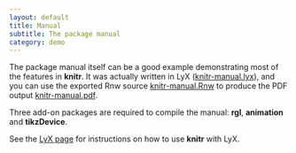 ```yaml
---
layout: default
title: Manual
subtitle: The package manual
category: demo
---
```


The package manual itself can be a good example demonstrating most of the features in **knitr**. It was actually written in LyX ([knitr-manual.lyx](https://github.com/yihui/knitr/blob/master/inst/examples/knitr-manual.lyx)), and you can use the exported Rnw source [knitr-manual.Rnw](https://github.com/yihui/knitr/blob/master/inst/examples/knitr-manual.Rnw) to produce the PDF output [knitr-manual.pdf](https://github.com/downloads/yihui/knitr/knitr-manual.pdf).

Three add-on packages are required to compile the manual: **rgl**, **animation** and **tikzDevice**.

See the [LyX page](/knitr/demo/lyx/) for instructions on how to use **knitr** with LyX.
